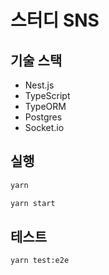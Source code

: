 # 스터디 SNS

## 기술 스택

- Nest.js
- TypeScript
- TypeORM
- Postgres
- Socket.io

## 실행

```bash
yarn

yarn start
```

## 테스트

```
yarn test:e2e
```
